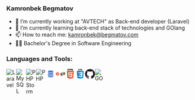 ### Kamronbek Begmatov

- 🔭 I’m currently working at "AVTECH" as Back-end developer (Laravel)
- 🌱 I’m currently learning back-end stack of technologies and GOlang
- 📫 How to reach me: kamronbek@begmatov.com
- 👨‍🎓 Bachelor's Degree in Software Engineering

### Languages and Tools:

<img align="left" alt="Laravel" width="26px" src="https://seeklogo.com/images/L/laravel-framework-logo-C10176EC8C-seeklogo.com.png" />
<img align="left" alt="MySQL" width="26px" src="https://seeklogo.com/images/M/MySQL-logo-F6FF285A58-seeklogo.com.png" />
<img align="left" alt="PHP Storm" width="26px" src="https://seeklogo.com/images/P/phpstorm-logo-220B633CDA-seeklogo.com.png" />
<img align="left" alt="PHP" width="26px" src="https://seeklogo.com/images/P/PHP-logo-0B2FDC4529-seeklogo.com.png" />
<img align="left" alt="SQL" width="26px" src="https://raw.githubusercontent.com/github/explore/80688e429a7d4ef2fca1e82350fe8e3517d3494d/topics/sql/sql.png" />
<img align="left" alt="Git" width="26px" src="https://raw.githubusercontent.com/github/explore/80688e429a7d4ef2fca1e82350fe8e3517d3494d/topics/git/git.png" />
<img align="left" alt="HTML5" width="26px" src="https://raw.githubusercontent.com/github/explore/80688e429a7d4ef2fca1e82350fe8e3517d3494d/topics/html/html.png" />
<img align="left" alt="CSS3" width="26px" src="https://raw.githubusercontent.com/github/explore/80688e429a7d4ef2fca1e82350fe8e3517d3494d/topics/css/css.png" />
<img align="left" alt="GitHub" width="26px" src="https://raw.githubusercontent.com/github/explore/78df643247d429f6cc873026c0622819ad797942/topics/github/github.png" />
<img align="left" alt="GO" width="26px" src="https://seeklogo.com/images/G/go-language-logo-1EEF01C7CF-seeklogo.com.png" />

<br /> 
<br />  

  <!--<a href="#">
    <img align="center" alt="Kamronbek's Overall GitHub Stats" src="https://github-readme-stats.vercel.app/api?username=kamr&count_private=true&hide_border=true&show_icons=true&title_color=fff&icon_color=fff&text_color=fff&bg_color=000000" />
  </a>

  <a href="#">
    <img align="center" alt="Kamronbek's Most Used Languages" src="https://github-readme-stats.vercel.app/api/top-langs/?username=kamr&layout=compact&langs_count=10&hide_border=true&show_icons=true&title_color=fff&icon_color=fff&text_color=fff&bg_color=000000" />
  </a>-->
